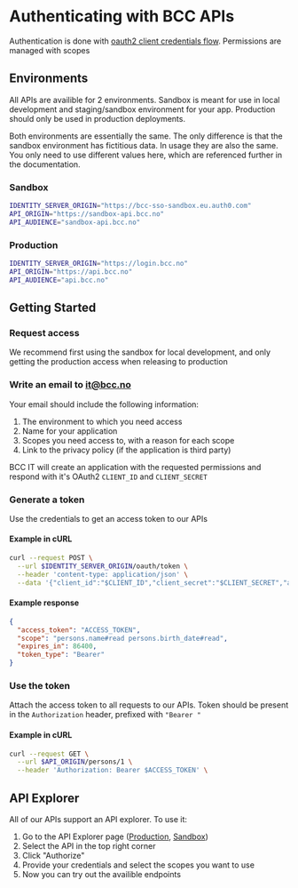 # Authenticating with BCC APIs

Authentication is done with [oauth2 client credentials flow](https://www.oauth.com/oauth2-servers/access-tokens/client-credentials/). Permissions are managed with scopes

## Environments
All APIs are availible for 2 environments. Sandbox is meant for use in local development and staging/sandbox environment for your app. Production should only be used in production deployments.

Both environments are essentially the same. The only difference is that the sandbox environment has fictitious data.
In usage they are also the same. You only need to use different values here, which are referenced further in the documentation.

### Sandbox
```sh
IDENTITY_SERVER_ORIGIN="https://bcc-sso-sandbox.eu.auth0.com"
API_ORIGIN="https://sandbox-api.bcc.no"
API_AUDIENCE="sandbox-api.bcc.no"
```
   
### Production
```sh
IDENTITY_SERVER_ORIGIN="https://login.bcc.no"
API_ORIGIN="https://api.bcc.no"
API_AUDIENCE="api.bcc.no"
```

## Getting Started

### Request access 
We recommend first using the sandbox for local development, and only getting the production access when releasing to production

### Write an email to it@bcc.no

Your email should include the following information:

1. The environment to which you need access
2. Name for your application
3. Scopes you need access to, with a reason for each scope
4. Link to the privacy policy (if the application is third party)

BCC IT will create an application with the requested permissions and respond with it's OAuth2 ```CLIENT_ID``` and ```CLIENT_SECRET```

### Generate a token

Use the credentials to get an access token to our APIs

#### Example in cURL
```sh
curl --request POST \
  --url $IDENTITY_SERVER_ORIGIN/oauth/token \
  --header 'content-type: application/json' \
  --data '{"client_id":"$CLIENT_ID","client_secret":"$CLIENT_SECRET","audience":"$API_AUDIENCE","grant_type":"client_credentials", "scope":"persons.name#read persons.birth_date#read"}'
```

#### Example response
```json
{
  "access_token": "ACCESS_TOKEN",
  "scope": "persons.name#read persons.birth_date#read",
  "expires_in": 86400,
  "token_type": "Bearer"
}
```

### Use the token

Attach the access token to all requests to our APIs.
Token should be present in the ```Authorization``` header, prefixed with ```"Bearer "```

#### Example in cURL
```sh
curl --request GET \
  --url $API_ORIGIN/persons/1 \
  --header 'Authorization: Bearer $ACCESS_TOKEN' \
```

## API Explorer

All of our APIs support an API explorer. To use it:

1. Go to the API Explorer page ([Production](https://api.bcc.no/docs/), [Sandbox](https://sandbox-api.bcc.no/docs/))
2. Select the API in the top right corner
3. Click "Authorize"
4. Provide your credentials and select the scopes you want to use
5. Now you can try out the availible endpoints
